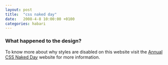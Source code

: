 ```yaml
---
layout: post
title:  "css naked day"
date:   2008-4-8 10:00:00 +0100
categories: habari
---
```

<h3>What happened to the design?</h3>
<p>To know more about why styles are disabled on this website visit the
<a href="http://naked.dustindiaz.com" title="Web Standards Naked Day Host Website">
Annual CSS Naked Day</a> website for more information.</p>